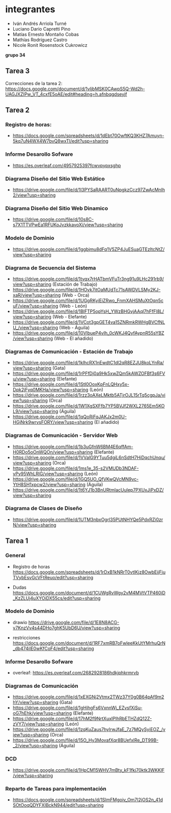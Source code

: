 # integrantes
- Iván Andrés Arriola Turné
- Luciano Dario Capretti Pino
- Matías Ernesto Montaño Cobas
- Mathías Rodríguez Castro
- Nicole Ronit Rosenstock Cukrowicz

**grupo 34**

## Tarea 3

Correcciones de la tarea 2:
https://docs.google.com/document/d/1vljbMSK0CAwpS5Q-Wd2h-UAGJXZIPw_VT_4cxfE5oAE/edit#heading=h.afnbqgdseyjf


## Tarea 2

### Registro de horas:
- https://docs.google.com/spreadsheets/d/1dEbt70OwftKQ3KHZ7Amuyn-5kq7uN4WX4W7bvQ8wxTI/edit?usp=sharing

### Informe Desarollo Sofware
- https://es.overleaf.com/4957925397fcwvpypxsghp

### Diagrama Diseño del Sitio Web Estático
- https://drive.google.com/file/d/1l3PYSaRAART0uNpgkzCcz97ZwAcMnlh2/view?usp=sharing

### Diagrama Diseño del Sitio Web Dinamico
- https://drive.google.com/file/d/10s8C-s7X1TTVPwEa1RFUKoJvzkkavoXi/view?usp=sharing

### Modelo de Dominio

- https://drive.google.com/file/d/1ggbjmu8dFq1V5ZP4JuESuaGTEzItcNtZ/view?usp=sharing

### Diagrama de Secuencia del Sistema
- https://drive.google.com/file/d/1tvqx7rHATbmVFuTr3ng91u9LHc291rb9/view?usp=sharing (Estación de Trabajo)
- https://drive.google.com/file/d/1HOvk7itOaMUdTc71sAWDVLSMy2KJ-xaR/view?usp=sharing (Web - Orca)
- https://drive.google.com/file/d/1UGgRKyiEiZRwo_FnmXAHSMuXtOqn5cuF/view?usp=sharing (Web - León)
- https://drive.google.com/file/d/1BlFTP5opYsH_YWzBHGvjAAql7hFfFl8L/view?usp=sharing (Web - Elefante) 
- https://drive.google.com/file/d/1VCot3gpGET4va15ZNRmkRWHgBVCfNLU_/view?usp=sharing (Web - Águila)
- https://drive.google.com/file/d/10VlbueP4vIh_0cWKJ4QyfAypnR55sYBZ/view?usp=sharing (Web - El añadido)

### Diagramas de Comunicación - Estación de Trabajo
- https://drive.google.com/file/d/1klhcRX1nEwdtC1dl2qR8EZJU8koLYnRa/view?usp=sharing (Gata)
- https://drive.google.com/file/d/1rPFfDj0a9Hk5xwZQm5kAWZOFBf3s6FVu/view?usp=sharing (Elefante)
- https://drive.google.com/file/d/1StI0OoxKpFnLQHxy5x-Dpk2jFyq0MKHa/view?usp=sharing (León)
- https://drive.google.com/file/d/1rzz3oAXeLMktb5ATjrOJL15rTq5cgpJa/view?usp=sharing (Orca)
- https://drive.google.com/file/d/1W1XgSXFfb7YP5BVJf2WXL2765Em5KOL9/view?usp=sharing (Águila)
- https://drive.google.com/file/d/1qQoRiFqJAKJx2m0U-HGjNrk9wrvsFORY/view?usp=sharing (El añadido)

### Diagramas de Comunicación - Servidor Web
- https://drive.google.com/file/d/1b3uGfnW6BM4E6qffAm-H0RDo5oOnWQOn/view?usp=sharing (Elefante)
- https://drive.google.com/file/d/1VValG9YTuu5dgiL6nSdtH7HiDqchUnqu/view?usp=sharing (Orca)
- https://drive.google.com/file/d/1ms1e_35-s2VMUDb3NDAF-yPy95WhLRlG/view?usp=sharing (León)
- https://drive.google.com/file/d/1GQ5UO_QfVKwQVcMN9vc-YtH8SH1xpcw2/view?usp=sharing (Águila)
- https://drive.google.com/file/d/1t6YJ1b3BnURtmlacUulep7PXUxJiPxDZ/view?usp=sharing

### Diagrama de Clases de Diseño
- https://drive.google.com/file/d/1UTM3nbxOgrl35PUtNHYQe5PdxRZi0zrN/view?usp=sharing

## Tarea 1

### General

- Registro de horas
https://docs.google.com/spreadsheets/d/1rDxB1kNRrT0vtlKjz8OwbEijFjuTVybEsvGcVFtReuo/edit?usp=sharing

- Dudas
https://docs.google.com/document/d/1CUWgRvWgy2vM4MVtVTP460iD_KzZLUj4uXYOiDX55cs/edit?usp=sharing

### Modelo de Dominio
- drawio
https://drive.google.com/file/d/1E8N8ACG-v7KnzVv4s44DHo7ghK5UbD6U/view?usp=sharing

- restricciones
https://docs.google.com/document/d/1RF7xmRB7oFwleeKkUtYMrhuQrN_db474iIE0wKfCoF4/edit?usp=sharing

### Informe Desarollo Sofware

- overleaf: https://es.overleaf.com/2682928186hdkjphkrmrvb

### Diagramas de Comunicación
- https://drive.google.com/file/d/1xEXGNj2Vtmx2TWz37Y0g0B64pAf9m2hY/view?usp=sharing (Gata)
- https://drive.google.com/file/d/1gHihgFs6VxnnWj_EZvsfXiSu-oG7hEhk/view?usp=sharing (Elefante)
- https://drive.google.com/file/d/17hM2f9NrtXuxIPlhRbETHZdQ12Z-zVY7/view?usp=sharing (León)
- https://drive.google.com/file/d/1zqKuZaus7hylrwJfaE_7z7MQySyiEOZ_/view?usp=sharing (Orca)
- https://drive.google.com/file/d/15O_Hy3MovafXqr8BUefxlRe_DT99B-_2/view?usp=sharing (Águila)


### DCD
- https://drive.google.com/file/d/1HpCM15WHV7mBty_kF1fkj70ktk3WKKlF/view?usp=sharing

### Reparto de Tareas para implementación
- https://docs.google.com/spreadsheets/d/1SlmFMgoiv_Om7I2jOS2n_41dSOtOoqQDYFXIBckN944/edit?usp=sharing


